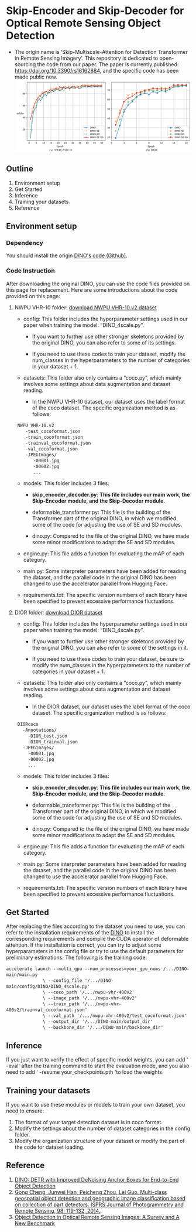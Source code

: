 # Skip-Encoder and Skip-Decoder for Optical Remote Sensing Object Detection
* The origin name is ‘Skip-Multiscale-Attention for Detection Transformer in Remote Sensing Imagery’.
This repository is dedicated to open-sourcing the code from our paper.
The paper is currently published: https://doi.org/10.3390/rs16162884, and the specific code has been made public now.
![train log](log1.png)
## Outline
1. Environment setup
2. Get Started
3. Inference
4. Training your datasets
5. Reference

## Environment setup
### Dependency
You should install the origin [DINO's code (Github)](https://github.com/IDEA-Research/DINO).

### Code Instruction
After downloading the original DINO, you can use the code files provided on this page for replacement. 
Here are some introductions about the code provided on this page:
1. NWPU VHR-10 folder: [download NWPU VHR-10.v2 dataset](https://www.kaggle.com/datasets/feifanyang6755/nwpu-vhr-400v2/data)
    - config: This folder includes the hyperparameter settings used in our paper when training the model: “DINO_4scale.py”.

       - If you want to further use other stronger skeletons provided by the original DINO, you can also refer to some of its settings.
               
       - If you need to use these codes to train your dataset, modify the num_classes in the hyperparameters to the number of categories in your dataset + 1.
     
    - datasets: This folder also only contains a “coco.py”, which mainly involves some settings about data augmentation and dataset reading.
       -  In the NWPU VHR-10 dataset, our dataset uses the label format of the coco dataset. The specific organization method is as follows:
    ```
     NWPU VHR-10.v2
        -test_cocoformat.json
        -train_cocoformat.json
        -trainval_cocoformat.json
        -val_cocoformat.json
        -JPEGImages/
           -00001.jpg
           -00002.jpg
           ...
    ```
     - models: This folder includes 3 files:
         - __skip_encoder_decoder.py__:  __This file includes our main work, the Skip-Encoder module, and the Skip-Decoder module__.
           
         - deformable_transformer.py: This file is the building of the Transformer part of the original DINO, in which we modified some of the code for adjusting the use of SE and SD modules.
           
         - dino.py: Compared to the file of the original DINO, we have made some minor modifications to adapt the SE and SD modules.
   
     - engine.py: This file adds a function for evaluating the mAP of each category.
     - main.py: Some interpreter parameters have been added for reading the dataset, and the parallel code in the original DINO has been changed to use the accelerator parallel from Hugging Face.
     - requirements.txt: The specific version numbers of each library have been specified to prevent excessive performance fluctuations.


2. DIOR folder: [download DIOR dataset](https://www.kaggle.com/datasets/feifanyang6755/dior-coco/data)
   - config: This folder includes the hyperparameter settings used in our paper when training the model: “DINO_4scale.py”.
    
       - If you want to further use other stronger skeletons provided by the original DINO, you can also refer to some of the settings in it.
         
       - If you need to use these codes to train your dataset, be sure to modify the num_classes in the hyperparameters to the number of categories in your dataset + 1.
         
   - datasets: This folder also only contains a “coco.py”, which mainly involves some settings about data augmentation and dataset reading.
       -  In the DIOR dataset, our dataset uses the label format of the coco dataset. The specific organization method is as follows:
    ```
     DIORcoco
       -Annotations/
         -DIOR_test.json
         -DIOR_trainval.json
       -JPEGImages/
         -00001.jpg
         -00002.jpg
         ...
    ```
   - models: This folder includes 3 files:
       - __skip_encoder_decoder.py__:  __This file includes our main work, the Skip-Encoder module, and the Skip-Decoder module__.
           
       - deformable_transformer.py: This file is the building of the Transformer part of the original DINO, in which we modified some of the code for adjusting the use of SE and SD modules.
           
       - dino.py: Compared to the file of the original DINO, we have made some minor modifications to adapt the SE and SD modules.
   
   - engine.py: This file adds a function for evaluating the mAP of each category.
   - main.py: Some interpreter parameters have been added for reading the dataset, and the parallel code in the original DINO has been changed to use the accelerator parallel from Hugging Face.
   - requirements.txt: The specific version numbers of each library have been specified to prevent excessive performance fluctuations.
     
## Get Started
After replacing the files according to the dataset you need to use, you can refer to the installation requirements of the [DINO](https://github.com/IDEA-Research/DINO) to install the corresponding requirements and compile the CUDA operator of deformable attention.
If the installation is correct, you can try to adjust some hyperparameters in the config file or try to use the default parameters for preliminary estimations. 
The following is the training code:
```
accelerate launch --multi_gpu --num_processes=your_gpu_nums /.../DINO-main/main.py
              \ --config_file '/.../DINO-main/config/DINO/DINO_4scale.py'
              \ --coco_path '/.../nwpu-vhr-400v2'
              \ --image_path '/.../nwpu-vhr-400v2'
              \ --train_path '/.../nwpu-vhr-400v2/trainval_cocoformat.json'
              \ --val_path '/.../nwpu-vhr-400v2/test_cocoformat.json'
              \ --output_dir '/.../DINO-main/output_dir'
              \ --backbone_dir '/.../DINO-main/backbone_dir'        
```

## Inference
If you just want to verify the effect of specific model weights, you can add ' -eval' after the training command to start the evaluation mode, and you also need to add ' -resume your_checkpoints.pth 'to load the weights.

## Training your datasets
If you want to use these modules or models to train your own dataset, you need to ensure:
1. The format of your target detection dataset is in coco format.
2. Modify the settings about the number of dataset categories in the config folder.
3. Modify the organization structure of your dataset or modify the part of the code for dataset loading.

## Reference
1. [DINO: DETR with Improved DeNoising Anchor Boxes for End-to-End Object Detection](https://arxiv.org/abs/2203.03605)
2. [Gong Cheng, Junwei Han, Peicheng Zhou, Lei Guo. Multi-class geospatial object detection and geographic image classification based on collection of part detectors. ISPRS Journal of Photogrammetry and Remote Sensing, 98: 119-132, 2014.](http://dx.doi.org/10.1016/j.isprsjprs.2014.10.002).
3. [Object Detection in Optical Remote Sensing Images: A Survey and A New Benchmark](https://arxiv.org/abs/1909.00133)
